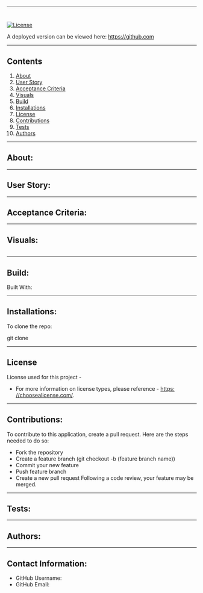 
---
# 

  

  [![License](https://img.shields.io/badge/License-Boost%201.0-lightblue.svg)](https://www.boost.org/LICENSE_1_0.txt)

  A deployed version can be viewed here: https://github.com 

---
## Contents

1. [About](#about)
2. [User Story](#user-story)
3. [Acceptance Criteria](#acceptance-criteria)
4. [Visuals](#visuals)
5. [Build](#build)
6. [Installations](#installations)
7. [License](#license)
8. [Contributions](#contributions)
9. [Tests](#tests)
10. [Authors](#authors)

---
## About:



---
## User Story:



---
## Acceptance Criteria:



---
## Visuals:

![]() 

---

## Build:
Built With:

---
## Installations:



To clone the repo:

  git clone 

---
## License
  License used for this project -  
  * For more information on license types, please reference - [https: //choosealicense.com/](https://choosealicense.com/).

---
## Contributions:

  

  To contribute to this application, create a pull request.
  Here are the steps needed to do so:
  - Fork the repository
  - Create a feature branch (git checkout -b (feature branch name))
  - Commit your new feature
  - Push feature branch
  - Create a new pull request
  Following a code review, your feature may be merged.

---
## Tests:
  

---
## Authors:
  

---
## Contact Information:
* GitHub Username: 
* GitHub Email: 
  
